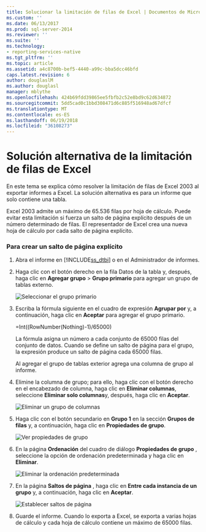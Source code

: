 ```yaml
---
title: Solucionar la limitación de filas de Excel | Documentos de Microsoft
ms.custom: ''
ms.date: 06/13/2017
ms.prod: sql-server-2014
ms.reviewer: ''
ms.suite: ''
ms.technology:
- reporting-services-native
ms.tgt_pltfrm: ''
ms.topic: article
ms.assetid: a4c8700b-bef5-4440-a99c-bba5dcc46bfd
caps.latest.revision: 6
author: douglaslM
ms.author: douglasl
manager: mblythe
ms.openlocfilehash: 424b69fdd39865ee5fbfb2c52e8bd9c62d634872
ms.sourcegitcommit: 5dd5cad0c1bbd308471d6c885f516948ad67dfcf
ms.translationtype: MT
ms.contentlocale: es-ES
ms.lasthandoff: 06/19/2018
ms.locfileid: "36108273"
---
```

# <a name="work-around-the-excel-row-limitation"></a>Solución alternativa de la limitación de filas de Excel
  En este tema se explica cómo resolver la limitación de filas de Excel 2003 al exportar informes a Excel. La solución alternativa es para un informe que solo contiene una tabla.  
  
 Excel 2003 admite un máximo de 65.536 filas por hoja de cálculo. Puede evitar esta limitación si fuerza un salto de página explícito después de un número determinado de filas. El representador de Excel crea una nueva hoja de cálculo por cada salto de página explícito.  
  
### <a name="to-create-an-explicit-page-break"></a>Para crear un salto de página explícito  
  
1.  Abra el informe en [!INCLUDE[ss_dtbi](../../includes/ss-dtbi-md.md)] o en el Administrador de informes.  
  
2.  Haga clic con el botón derecho en la fila Datos de la tabla y, después, haga clic en **Agregar grupo** > **Grupo primario** para agregar un grupo de tablas externo.  
  
     ![Seleccionar el grupo primario](../media/datarow-selectparentgroup.png "Seleccionar el grupo primario")  
  
3.  Escriba la fórmula siguiente en el cuadro de expresión **Agrupar por** y, a continuación, haga clic en **Aceptar** para agregar el grupo primario.  
  
     =Int((RowNumber(Nothing)-1)/65000)  
  
     La fórmula asigna un número a cada conjunto de 65000 filas del conjunto de datos. Cuando se define un salto de página para el grupo, la expresión produce un salto de página cada 65000 filas.  
  
     Al agregar el grupo de tablas exterior agrega una columna de grupo al informe.  
  
4.  Elimine la columna de grupo; para ello, haga clic con el botón derecho en el encabezado de columna, haga clic en **Eliminar columnas**, seleccione **Eliminar solo columnas**y, después, haga clic en **Aceptar**.  
  
     ![Eliminar un grupo de columnas](../media/groupcolumn-delete-updated.png "Eliminar un grupo de columnas")  
  
5.  Haga clic con el botón secundario en **Grupo 1** en la sección **Grupos de filas** y, a continuación, haga clic en **Propiedades de grupo**.  
  
     ![Ver propiedades de grupo](../media/groupproperties-updated.png "Ver propiedades de grupo")  
  
6.  En la página **Ordenación** del cuadro de diálogo **Propiedades de grupo** , seleccione la opción de ordenación predeterminada y haga clic en **Eliminar**.  
  
     ![Eliminar la ordenación predeterminada](../media/groupproperties-sorting-updated.png "Eliminar la ordenación predeterminada")  
  
7.  En la página **Saltos de página** , haga clic en **Entre cada instancia de un grupo** y, a continuación, haga clic en **Aceptar**.  
  
     ![Establecer saltos de página](../media/groupproperties-pagebreaks-updated.png "Establecer saltos de página")  
  
8.  Guarde el informe. Cuando lo exporta a Excel, se exporta a varias hojas de cálculo y cada hoja de cálculo contiene un máximo de 65000 filas.  
  
  